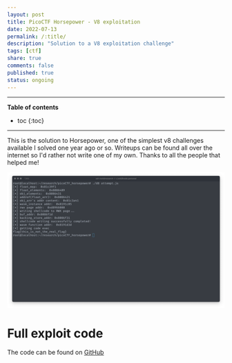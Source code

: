 ```yaml
---
layout: post
title: PicoCTF Horsepower - V8 exploitation
date: 2022-07-13
permalink: /:title/
description: "Solution to a V8 exploitation challenge"
tags: [ctf]
share: true
comments: false
published: true
status: ongoing
---
```


---
**Table of contents**
* toc
{:toc}
---

This is the solution to Horsepower, one of the simplest v8 challenges
available I solved one year ago or so.
Writeups can be found all over the internet so I'd rather not write
one of my own. Thanks to all the people that helped me!

![solution](/assets/img/d8-horsepower.png)

# Full exploit code

The code can be found on [GitHub](https://github.com/shxdow/exploits/blob/master/picoCTF_horsepower.js)
